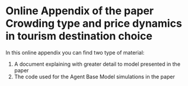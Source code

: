 # Online Appendix of the paper Crowding type and price dynamics in tourism destination choice

In this online appendix you can find two type of material:

1. A document explaining with greater detail to model presented in the paper
2. The code used for the Agent Base Model simulations in the paper

